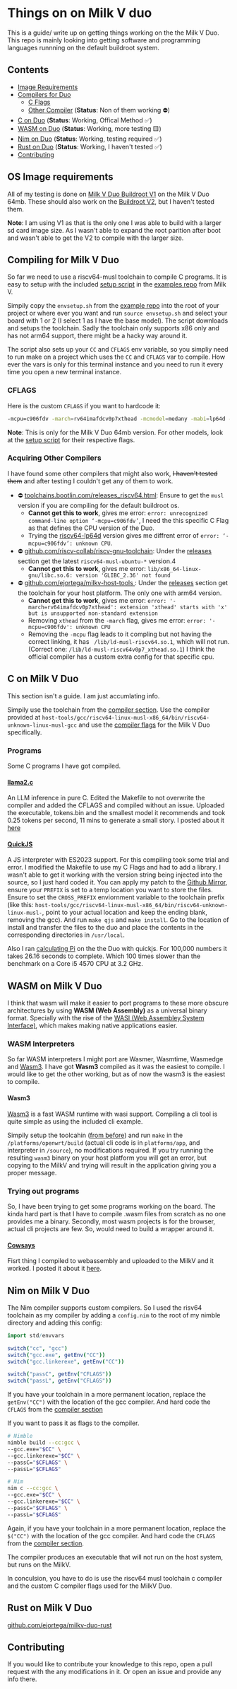# Things on on Milk V duo

This is a guide/ write up on getting things working on the the Milk V Duo. This repo is mainly looking into getting software and programming languages runnning on the default buildroot system.

## Contents

- [Image Requirements](#os-image-requirements)
- [Compilers for Duo](#compiling-for-milk-v-duo)
  - [C Flags](#cflags)
  - [Other Compiler](#acquiring-other-compilers) (**Status**: Non of them working ⛔)
- [C on Duo](#wasm-on-milk-v-duo) (**Status**: Working, Offical Method ✅)
- [WASM on Duo](#wasm-on-milk-v-duo) (**Status**: Working, more testing 🟨)
- [Nim on Duo](#nim-on-milk-v-duo) (**Status**: Working, testing required ✅)
- [Rust on Duo](#rust-on-milk-v-duo) (**Status**: Working, I haven't tested ✅)
- [Contributing](#contributing)

## OS Image requirements

All of my testing is done on [Milk V Duo Buildroot V1](https://github.com/milkv-duo/duo-buildroot-sdk) on the Milk V Duo 64mb. These should also work on the [Buildroot V2](https://github.com/milkv-duo/duo-buildroot-sdk-v2), but I haven't tested them.

**Note**: I am using V1 as that is the only one I was able to build with a larger sd card image size. As I wasn't able to expand the root parition after boot and wasn't able to get the V2 to compile with the larger size.

## Compiling for Milk V Duo

So far we need to use a riscv64-musl toolchain to compile C programs. It is easy to setup with the included [setup script](https://github.com/milkv-duo/duo-examples/blob/main/envsetup.sh) in the [examples repo](https://github.com/milkv-duo/duo-examples) from Milk V.

Simpily copy the `envsetup.sh` from the [example repo](https://github.com/milkv-duo/duo-examples) into the root of your project or where ever you want and run `source envsetup.sh` and select your board with 1 or 2 (I select 1 as I have the base model).
The script downloads and setups the toolchain. Sadly the toolchain only supports x86 only and has not arm64 support, there might be a hacky way around it.

The script also sets up your `CC` and `CFLAGS` env variable, so you simpliy need to run make on a project which uses the `CC` and `CFLAGS` var to compile. How ever the vars is only for this terminal instance and you need to run it every time you open a new terminal instance.

### CFLAGS

Here is the custom `CFLAGS` if you want to hardcode it:
```bash
-mcpu=c906fdv -march=rv64imafdcv0p7xthead -mcmodel=medany -mabi=lp64d -O3 -DNDEBUG -I/workspace/wasm3/platforms/openwrt/build/include/system
```
**Note**: This is only for the Milk V Duo 64mb version. For other models, look at the [setup script](https://github.com/milkv-duo/duo-examples/blob/main/envsetup.sh) for their respective flags.

### Acquiring Other Compilers

I have found some other compilers that might also work, ~~I haven't tested them~~ and after testing I couldn't get any of them to work.
- ⛔ [toolchains.bootlin.com/releases_riscv64.html](https://toolchains.bootlin.com/releases_riscv64.html): Ensure to get the `musl` version if you are compiling for the default buildroot os.
  - **Cannot get this to work**, gives me error: `error: unrecognized command-line option ‘-mcpu=c906fdv’`, I need the this specific C Flag as that defines the CPU version of the Duo.
  - Trying the [riscv64-lp64d](https://toolchains.bootlin.com/releases_riscv64-lp64d.html) version gives me diffrent error of `error: ‘-mcpu=c906fdv’: unknown CPU`.
- ⛔ [github.com/riscv-collab/riscv-gnu-toolchain](https://github.com/riscv-collab/riscv-gnu-toolchain): Under the [releases](https://github.com/riscv-collab/riscv-gnu-toolchain/releases) section get the latest `riscv64-musl-ubuntu-*` version.4
  - **Cannot get this to work**, gives me error: `lib/x86_64-linux-gnu/libc.so.6: version 'GLIBC_2.36' not found`
- ⛔ [github.com/ejortega/milkv-host-tools  ](https://github.com/ejortega/milkv-host-tools): Under the [releases](https://github.com/ejortega/milkv-host-tools/releases) section get the toolchain for your host platform. The only one with arm64 version.
  - **Cannot get this to work**, gives me error: `error: '-march=rv64imafdcv0p7xthead': extension 'xthead' starts with 'x' but is unsupported non-standard extension`
  - Removing `xthead` from the `-march` flag, gives me error: `error: '-mcpu=c906fdv': unknown CPU`
  - Removing the `-mcpu` flag leads to it compling but not having the correct linking, it has ` /lib/ld-musl-riscv64.so.1`, which will not run. (Correct one: `/lib/ld-musl-riscv64v0p7_xthead.so.1`)
I think the official compiler has a custom extra config for that specific cpu.
## C on Milk V Duo

This section isn't a guide. I am just accumlating info.

Simpily use the toolchain from the [compiler section](#compiling-for-milk-v-duo). Use the compiler provided at `host-tools/gcc/riscv64-linux-musl-x86_64/bin/riscv64-unknown-linux-musl-gcc` and use the [compiler flags](#cflags) for the Milk V Duo specifically.

### Programs

Some C programs I have got compiled.

#### [llama2.c](https://github.com/karpathy/llama2.c)

An LLM inference in pure C. Edited the Makefile to not overwrite the compiler and added the CFLAGS and compiled without an issue.
Uploaded the executable, tokens.bin and the smallest model it recommends and took 0.25 tokens per second, 11 mins to generate a small story.
I posted about it [here](https://mastodon.social/@imagineee/114342880196230040)

#### [QuickJS](https://bellard.org/quickjs/)

A JS interpreter with ES2023 support. For this compiling took some trial and error. I modified the Makefile to use my C Flags and had to add a library.
I wasn't able to get it working with the version string being injected into the source, so I just hard coded it.
You can apply my patch to the [Github Mirror](https://github.com/bellard/quickjs), ensure your `PREFIX` is set to a temp location you want to store the files.
Ensure to set the `CROSS_PREFIX` enviornment variable to the toolchain prefix (like this: `host-tools/gcc/riscv64-linux-musl-x86_64/bin/riscv64-unknown-linux-musl-`, point to your actual location and keep the ending blank, removing the gcc).
And run `make qjs` and `make install`. Go to the location of install and transfer the files to the duo and place the contents in the corresponding directories in `/usr/local`.

Also I ran [calculating Pi](https://bellard.org/quickjs/pi.html) on the the Duo with quickjs.
For 100,000 numbers it takes 26.16 seconds to complete. Which 100 times slower than the benchmark on a Core i5 4570 CPU at 3.2 GHz.

## WASM on Milk V Duo

I think that wasm will make it easier to port programs to these more obscure architectures by using **WASM (Web Assembly)** as a universal binary format.
Specially with the rise of the [WASI (Web Assembley System Interface)](https://wasi.dev/), which makes making native applications easier.

### WASM Interpreters

So far WASM interpreters I might port are Wasmer, Wasmtime, Wasmedge and [Wasm3](https://github.com/wasm3/wasm3).
I have got **Wasm3** compiled as it was the easiest to compile.
I would like to get the other working, but as of now the wasm3 is the easiest to compile.

#### Wasm3

[Wasm3](https://github.com/wasm3/wasm3) is a fast WASM runtime with wasi support. Compiling a cli tool is quite simple as using the included cli example.

Simpily setup the toolcahin ([from before](#compiling-for-duo)) and run `make` in the `/platforms/openwrt/build` (actual cli code is in `platforms/app`, and interpreter in `/source`), no modifications required.
If you try running the resulting `wasm3` binary on your host platform you will get an error, but copying to the MilkV and trying will result in the application giving you a proper message.

### Trying out programs

So, I have been trying to get some programs working on the board. The kinda hard part is that I have to compile .wasm files from scratch as no one provides me a binary.
Secondly, most wasm projects is for the browser, actual cli projects are few. So, would need to build a wrapper around it.

#### [Cowsays](https://github.com/wapm-packages/cowsay)

Fisrt thing I compiled to webassembly and uploaded to the MilkV and it worked. I posted it about it [here](https://mastodon.social/@imagineee/114336144029065032).

## Nim on Milk V Duo

The Nim compiler supports custom compilers. So I used the risv64 toolchain as my compiler by adding a `config.nim` to the root of my nimble directory and adding this config:
```nim
import std/envvars

switch("cc", "gcc")
switch("gcc.exe", getEnv("CC"))
switch("gcc.linkerexe", getEnv("CC"))

switch("passC", getEnv("CFLAGS"))
switch("passL", getEnv("CFLAGS"))
```
If you have your toolchain in a more permanent location, replace the `getEnv("CC")` with the location of the gcc compiler. And hard code the `CFLAGS` from the [compiler section](#cflags)

If you want to pass it as flags to the compiler.
```bash
# Nimble
nimble build --cc:gcc \
--gcc.exe="$CC" \
--gcc.linkerexe="$CC" \
--passC="$CFLAGS" \
--passL="$CFLAGS"

# Nim
nim c --cc:gcc \
--gcc.exe="$CC" \
--gcc.linkerexe="$CC" \
--passC="$CFLAGS" \
--passL="$CFLAGS"
```
Again, if you have your toolchain in a more permanent location, replace the `$("CC")` with the location of the gcc compiler. And hard code the `CFLAGS` from the [compiler section](#compiling-for-milk-v-duo).

The compiler produces an executable that will not run on the host system, but runs on the MilkV.

In conculsion, you have to do is use the riscv64 musl toolchain c compiler and  the custom C compiler flags used for the MilkV Duo.

## Rust on Milk V Duo

[github.com/ejortega/milkv-duo-rust](https://github.com/ejortega/milkv-duo-rust)

## Contributing

If you would like to contribute your knowledge to this repo, open a pull request with the any modifications in it. Or open an issue and provide any info there.
